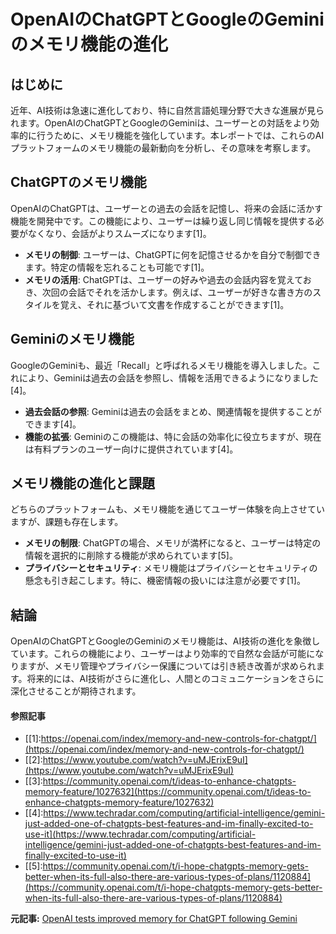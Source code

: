 # OpenAIのChatGPTとGoogleのGeminiのメモリ機能の進化

## はじめに

近年、AI技術は急速に進化しており、特に自然言語処理分野で大きな進展が見られます。OpenAIのChatGPTとGoogleのGeminiは、ユーザーとの対話をより効率的に行うために、メモリ機能を強化しています。本レポートでは、これらのAIプラットフォームのメモリ機能の最新動向を分析し、その意味を考察します。

## ChatGPTのメモリ機能

OpenAIのChatGPTは、ユーザーとの過去の会話を記憶し、将来の会話に活かす機能を開発中です。この機能により、ユーザーは繰り返し同じ情報を提供する必要がなくなり、会話がよりスムーズになります[1]。

- **メモリの制御**: ユーザーは、ChatGPTに何を記憶させるかを自分で制御できます。特定の情報を忘れることも可能です[1]。
- **メモリの活用**: ChatGPTは、ユーザーの好みや過去の会話内容を覚えておき、次回の会話でそれを活かします。例えば、ユーザーが好きな書き方のスタイルを覚え、それに基づいて文書を作成することができます[1]。

## Geminiのメモリ機能

GoogleのGeminiも、最近「Recall」と呼ばれるメモリ機能を導入しました。これにより、Geminiは過去の会話を参照し、情報を活用できるようになりました[4]。

- **過去会話の参照**: Geminiは過去の会話をまとめ、関連情報を提供することができます[4]。
- **機能の拡張**: Geminiのこの機能は、特に会話の効率化に役立ちますが、現在は有料プランのユーザー向けに提供されています[4]。

## メモリ機能の進化と課題

どちらのプラットフォームも、メモリ機能を通じてユーザー体験を向上させていますが、課題も存在します。

- **メモリの制限**: ChatGPTの場合、メモリが満杯になると、ユーザーは特定の情報を選択的に削除する機能が求められています[5]。
- **プライバシーとセキュリティ**: メモリ機能はプライバシーとセキュリティの懸念も引き起こします。特に、機密情報の扱いには注意が必要です[1]。

## 結論

OpenAIのChatGPTとGoogleのGeminiのメモリ機能は、AI技術の進化を象徴しています。これらの機能により、ユーザーはより効率的で自然な会話が可能になりますが、メモリ管理やプライバシー保護については引き続き改善が求められます。将来的には、AI技術がさらに進化し、人間とのコミュニケーションをさらに深化させることが期待されます。

#### 参照記事
- [[1]:https://openai.com/index/memory-and-new-controls-for-chatgpt/](https://openai.com/index/memory-and-new-controls-for-chatgpt/)
- [[2]:https://www.youtube.com/watch?v=uMJErixE9uI](https://www.youtube.com/watch?v=uMJErixE9uI)
- [[3]:https://community.openai.com/t/ideas-to-enhance-chatgpts-memory-feature/1027632](https://community.openai.com/t/ideas-to-enhance-chatgpts-memory-feature/1027632)
- [[4]:https://www.techradar.com/computing/artificial-intelligence/gemini-just-added-one-of-chatgpts-best-features-and-im-finally-excited-to-use-it](https://www.techradar.com/computing/artificial-intelligence/gemini-just-added-one-of-chatgpts-best-features-and-im-finally-excited-to-use-it)
- [[5]:https://community.openai.com/t/i-hope-chatgpts-memory-gets-better-when-its-full-also-there-are-various-types-of-plans/1120884](https://community.openai.com/t/i-hope-chatgpts-memory-gets-better-when-its-full-also-there-are-various-types-of-plans/1120884)


**元記事:** [OpenAI tests improved memory for ChatGPT following Gemini](https://www.testingcatalog.com/openai-tests-improved-memory-for-chatgpt-as-google-launches-recall-for-gemini/)